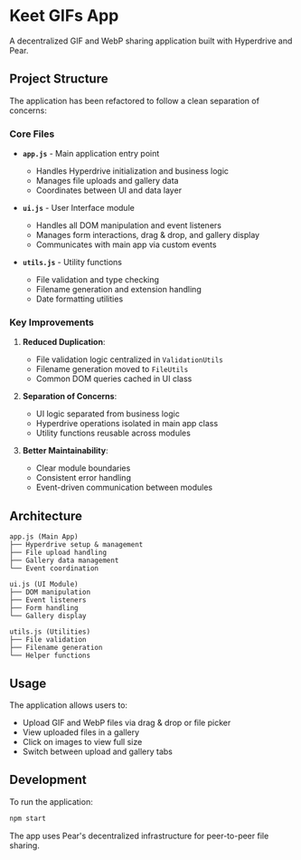 # Keet GIFs App

A decentralized GIF and WebP sharing application built with Hyperdrive and Pear.

## Project Structure

The application has been refactored to follow a clean separation of concerns:

### Core Files

- **`app.js`** - Main application entry point

  - Handles Hyperdrive initialization and business logic
  - Manages file uploads and gallery data
  - Coordinates between UI and data layer

- **`ui.js`** - User Interface module

  - Handles all DOM manipulation and event listeners
  - Manages form interactions, drag & drop, and gallery display
  - Communicates with main app via custom events

- **`utils.js`** - Utility functions
  - File validation and type checking
  - Filename generation and extension handling
  - Date formatting utilities

### Key Improvements

1. **Reduced Duplication**:

   - File validation logic centralized in `ValidationUtils`
   - Filename generation moved to `FileUtils`
   - Common DOM queries cached in UI class

2. **Separation of Concerns**:

   - UI logic separated from business logic
   - Hyperdrive operations isolated in main app class
   - Utility functions reusable across modules

3. **Better Maintainability**:
   - Clear module boundaries
   - Consistent error handling
   - Event-driven communication between modules

## Architecture

```
app.js (Main App)
├── Hyperdrive setup & management
├── File upload handling
├── Gallery data management
└── Event coordination

ui.js (UI Module)
├── DOM manipulation
├── Event listeners
├── Form handling
└── Gallery display

utils.js (Utilities)
├── File validation
├── Filename generation
└── Helper functions
```

## Usage

The application allows users to:

- Upload GIF and WebP files via drag & drop or file picker
- View uploaded files in a gallery
- Click on images to view full size
- Switch between upload and gallery tabs

## Development

To run the application:

```bash
npm start
```

The app uses Pear's decentralized infrastructure for peer-to-peer file sharing.

